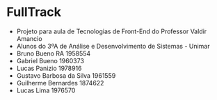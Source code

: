 # FullTrack
- Projeto para aula de Tecnologias de Front-End do Professor Valdir Amancio
- Alunos do 3ºA de Análise e Desenvolvimento de Sistemas - Unimar
- Bruno Bueno RA 1958554 
- Gabriel Bueno 1960373 
- Lucas Panizio 1978916 
- Gustavo Barbosa da Silva 1961559 
- Guilherme Bernardes 1874622 
- Lucas Lima 1976570

